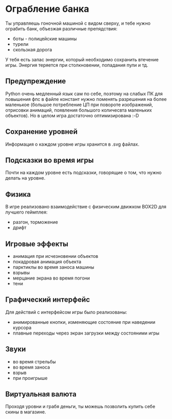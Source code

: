 # Ограбление банка
Ты управляешь гоночной машиной с видом сверху, и тебе нужно ограбить банк, объезжая различные препядствия:
- боты - полицейские машины
- турели
- скользкая дорога

У тебя есть запас энергии, который необходимо сохранить втечение игры.
Энергия теряется при столкновении, попадания пули и тд.
## Предупреждение
Python очень медленный язык сам по себе, поэтому на слабых ПК для повышения фпс в файле констант нужно поменять разрешения на более маленькое (большое потребление ЦП при повороте изображений, отрисовки анимаций, появления большого количесвта маленьких объектов).
Но в целом игра достаточно оптимизирована :-D
## Сохранение уровней
Информация о каждом уровне игры хранится в .svg файлах.
## Подсказки во время игры
Почти на каждом уровне есть подсказки, говорящие о том, что нужно делать на уровне.
## Физика
В игре реализовано взаимодействие с физическим движком BOX2D для лучшего геймплея:
- разгон, торможение
- дрифт
## Игровые эффекты
- анимация при исчезновении объектов
- покадровая анимация объекта
- парктиклы во время заноса машины
- взрывы
- мерцание экрана во время погони
- тени
## Графический интерфейс
Для действий с интерфейсом игры было реализованы:
- анимированные кнопки, изменяющие состояние при наведении курсора
- плавные переходы через экран загрузки между состояними игры
## Звуки
- во время стрельбы
- во время заноса
- взрыв
- при проигрыше
## Виртуальная валюта
Проходя уровни и грабя деньги, ты можешь позволить купить себе скины в магазине.
